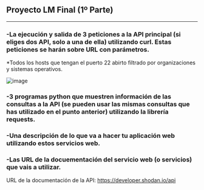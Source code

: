 ## Proyecto LM Final (1º Parte)

---

### -La ejecución y salida de 3 peticiones a la API principal (si eliges dos API, solo a una de ella) utilizando curl. Estas peticiones se harán sobre URL con parámetros.

*Todos los hosts que tengan el puerto 22 abirto filtrado por organizaciones y sistemas operativos.

![image](https://github.com/Pacodiz02/ProyectoFinal_LM-Parte1/main/doc/img/consulta1.png)






### -3 programas python que muestren información de las consultas a la API (se pueden usar las mismas consultas que has utilizado en el punto anterior) utilizando la librería requests. 


### -Una descripción de lo que va a hacer tu aplicación web utilizando estos servicios web.


### -Las URL de la docuementación del servicio web (o servicios) que vais a utilizar.

URL de la documentación de la API: https://developer.shodan.io/api
